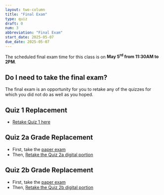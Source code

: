 ```yaml
---
layout: two-column
title: "Final Exam"
type: quiz
draft: 0
num: 3
abbreviation: "Final Exam"
start_date: 2025-05-07
due_date: 2025-05-07
---
```



The scheduled final exam time for this class is on **May 5<sup>rd</sup> from 11:30AM to 2PM**.

## Do I need to take the final exam?
The final exam is an opportunity for you to retake any of the quizzes for which you did not do as well as you hoped.


## Quiz 1 Replacement
* [Retake Quiz 1 here](../activities/quiz01-makeup)


## Quiz 2a Grade Replacement
* First, take the <a href="https://docs.google.com/document/d/1AcE2ktcS0TakExXoJucbSa5O0F7nrwP4AtTE40wiG08/edit?usp=sharing" target="_blank">paper exam</a>
* Then, [Retake the Quiz 2a digital portion](../activities/quiz02a-makeup)

## Quiz 2b Grade Replacement
* First, take the <a href="https://docs.google.com/document/d/1a2J4ViWw3kktBlw8CrUVOzCRycLc6zyOvoIadP_TiRc/edit?usp=sharing" target="_blank">paper exam</a>
* Then, [Retake the Quiz 2b digital portion](../activities/quiz02b-makeup)


